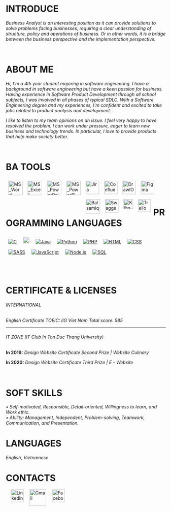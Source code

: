 <!-- <img width="220" height="220" src="https://tovinhkhang.netlify.app/images/contact.jpg" align="right" /> -->

# INTRODUCE
*Business Analyst is an interesting position as it can provide solutions to solve problems facing businesses, requiring a clear understanding of structure, policy and operations of business. Or in other words, it is a bridge between the business perspective and the implementation perspective.*
<br />

<br />

# ABOUT ME
*Hi,  I'm a 4th year student majoring in software engineering. I have a background in software engineering but have a keen passion for business. Having experience in Software Product Development through all school subjects, I was involved in all phases of typical SDLC. With a Software Engineering degree and my experiences, I'm confident and excited to take jobs related to  product analysis and development.*

*I like to listen to my team opinions on an issue. I feel very happy to have resolved the problem. I can work under pressure, eager to learn new business and technology trends. In particular, I love to provide products that help make society better.*
<br />

<br />

# BA TOOLS

<img align="left" alt="MS_Word" width="45px" style="margin:8px" src="https://upload.wikimedia.org/wikipedia/commons/thumb/f/fd/Microsoft_Office_Word_%282019%E2%80%93present%29.svg/120px-Microsoft_Office_Word_%282019%E2%80%93present%29.svg.png" />
<img align="left" alt="MS_Excel" width="45px" style="margin:8px" src="https://upload.wikimedia.org/wikipedia/commons/thumb/3/34/Microsoft_Office_Excel_%282019%E2%80%93present%29.svg/120px-Microsoft_Office_Excel_%282019%E2%80%93present%29.svg.png" />
<img align="left" alt="MS_PowerPoint" width="45px" style="margin:8px" src="https://upload.wikimedia.org/wikipedia/commons/thumb/0/0d/Microsoft_Office_PowerPoint_%282019%E2%80%93present%29.svg/120px-Microsoft_Office_PowerPoint_%282019%E2%80%93present%29.svg.png" />
<img align="left" alt="MS_PowerBI" width="45px" style="margin:8px" src="https://upload.wikimedia.org/wikipedia/commons/thumb/c/cf/New_Power_BI_Logo.svg/120px-New_Power_BI_Logo.svg.png" />
<img align="left" alt="Jira" width="42px" style="margin:8px" src="https://cdn.icon-icons.com/icons2/2699/PNG/512/atlassian_jira_logo_icon_170511.png" />
<img align="left" alt="Confluence" width="42px" style="margin:8px" src="https://image.winudf.com/v2/image1/Y29tLmF0bGFzc2lhbi5hbmRyb2lkLmNvbmZsdWVuY2UuY29yZV9pY29uXzE1NTg2NDMwNjdfMDI5/icon.png?w=&fakeurl=1" />
<img align="left" alt="DrawIO" width="42px" style="margin:8px" src="https://images.g2crowd.com/uploads/product/image/large_detail/large_detail_9461f02c23e995e5d5e46e2676d110af/draw-io.png" />
<img align="left" alt="Figma" width="42px" style="margin:8px" src="https://cdn-icons-png.flaticon.com/512/5968/5968705.png" />
<img align="left" alt="Balsamiq" width="45px" style="margin:8px" src="https://tovinhkhang.netlify.app/images/balsamiq.png" />
<img align="left" alt="Swagger" width="42px" style="margin:8px" src="https://qavalidation.com/wp-content/uploads/2018/12/logo-swagger.png" />
<img align="left" alt="Kibana" width="30px" style="margin:8px" src="https://images.contentstack.io/v3/assets/bltefdd0b53724fa2ce/blt4608a3aa29a0ed9c/637e67358db6e810ab77c1e8/kibana-logo.png" />
<img align="left" alt="Trello" width="40px" style="margin:8px" src="https://iconape.com/wp-content/files/eo/110906/svg/trello.svg" />
<br/>
<br />

<br />

# PROGRAMMING LANGUAGES

<p>
    <a href="#"><img alt="C" style="margin:8px" src="https://custom-icon-badges.herokuapp.com/badge/C-03599C.svg?logo=c-in-hexagon&logoColor=white"></a>
    <a href="#"><img alt="C#" style="margin:8px" height="20px" src="https://img.shields.io/badge/c%23-%23239120.svg?style=for-the-badge&logo=csharp&logoColor=white"></a>
    <a href="#"><img alt="Java" style="margin:8px" src="https://img.shields.io/badge/Java-007396.svg?logo=java&logoColor=white"></a>
    <a href="#"><img alt="Python" style="margin:8px" src="https://img.shields.io/badge/Python-14354C.svg?logo=python&logoColor=white"></a>
    <a href="#"><img alt="PHP" style="margin:8px" src="https://img.shields.io/badge/PHP-777BB4.svg?logo=php&logoColor=white"></a> 
    <a href="#"><img alt="HTML" style="margin:8px" src="https://img.shields.io/badge/HTML-E34F26.svg?logo=html5&logoColor=white"></a>       
    <a href="#"><img alt="CSS" style="margin:8px" src="https://img.shields.io/badge/CSS-1572B6.svg?logo=css3&logoColor=white"></a>
    <a href="#"><img alt="SASS" style="margin:8px" src="https://img.shields.io/badge/Sass-hotpink.svg?logo=SASS&logoColor=white"></a>
    <a href="#"><img alt="JavaScript" style="margin:8px" src="https://img.shields.io/badge/JavaScript-F7DF1E.svg?logo=javascript&logoColor=black"></a>
    <a href="#"><img alt="Node.js" style="margin:8px" src="https://img.shields.io/badge/Node.js-43853D.svg?logo=node.js&logoColor=white"></a>
    <a href="#"><img alt="SQL" style="margin:8px" src="https://custom-icon-badges.herokuapp.com/badge/SQL-025E8C.svg?logo=database&logoColor=white"></a>
</p>
<br />

<br />

# CERTIFICATE & LICENSES

###### INTERNATIONAL
*English Certificate TOEIC:*
*IIG Viet Nam*
*Total score: 585*
___

###### IT ZONE (IT Club In Ton Duc Thang University)
**In 2019:**
*Design Website Certificate*
*Second Prize | Website Culinary*

**In 2020:**
*Design Website Certificate*
*Third Prize | E - Website*
<br />

<br />

# SOFT SKILLS

_• Self-motivated, Responsible, Detail-oriented, Willingness to learn, and Work ethic._
<br />
_• Ability: Management, Independent, Problem-solving, Teamwork, Communication, and Presentation._
<br />

# LANGUAGES

_English, Vietnamese_


# CONTACTS
[<img align="left" alt="Linkedin" width="40px" style="margin-left:16px" src="https://www.dtl.coventry.domains/wp-content/uploads/2020/07/LinkedIn-Logo-1024x1024.png" />][linkedin]

[<img align="left" alt="Gmail" width="52px" style="margin-left:16px" src="https://upload.wikimedia.org/wikipedia/commons/thumb/7/7e/Gmail_icon_%282020%29.svg/512px-Gmail_icon_%282020%29.svg.png" />][gmail]

[<img align="left" alt="Facebook" width="40px" style="margin-left:16px" src="https://upload.wikimedia.org/wikipedia/commons/thumb/f/fb/Facebook_icon_2013.svg/768px-Facebook_icon_2013.svg.png" />][facebook]


<br /><br /><br />
---

[facebook]: https://www.facebook.com/chamnho.156/
[instagram]: https://www.instagram.com/ngnbt_/
[linkedin]: https://www.linkedin.com/in/baotramnguyen2000/
[gmail]: mailto:tramnguyenngocbao2000@gmail.com


<!-- <details>
  <summary>Show GitHub Stats</summary>
  <img align="left" alt="My Github Stats" src="https://github-readme-stats.vercel.app/api?username=ToVinhKhang&count_private=true&include_all_commits=true&theme=nightowl" />
</details> -->
